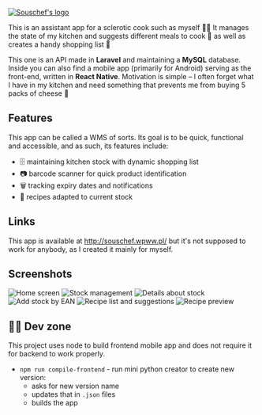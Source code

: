 [![Souschef's logo](react/assets/sc_splash.svg)](http://souschef.wpww.pl/)

This is an assistant app for a sclerotic cook such as myself 🧑‍🍳 It manages the state of my kitchen and suggests different meals to cook 🍳 as well as creates a handy shopping list 🛒

This one is an API made in **Laravel** and maintaining a **MySQL** database. Inside you can also find a mobile app (primarily for Android) serving as the front-end, written in **React Native**. Motivation is simple – I often forget what I have in my kitchen and need something that prevents me from buying 5 packs of cheese 🧀

## Features

This app can be called a WMS of sorts. Its goal is to be quick, functional and accessible, and as such, its features include:

- 🗄️ maintaining kitchen stock with dynamic shopping list
- 📷 barcode scanner for quick product identification
- 🗑️ tracking expiry dates and notifications
- 📜 recipes adapted to current stock

## Links

This app is available at http://souschef.wpww.pl/ but it's not supposed to work for anybody, as I created it mainly for myself.

## Screenshots

![Home screen](_screenshots/home.jpg)
![Stock management](_screenshots/stock.jpg)
![Details about stock](_screenshots/stock_drilldown.jpg)
![Add stock by EAN](_screenshots/lookup.jpg)
![Recipe list and suggestions](_screenshots/recipes.jpg)
![Recipe preview](_screenshots/recipe_preview.jpg)

## 🧑‍💻 Dev zone
This project uses node to build frontend mobile app and does not require it for backend to work properly.
- `npm run compile-frontend` - run mini python creator to create new version:
  - asks for new version name
  - updates that in `.json` files
  - builds the app
